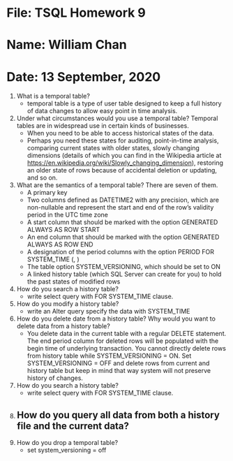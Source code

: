 # File: TSQL Homework 9
# Name: William Chan
# Date: 13 September, 2020

1. What is a temporal table?
	- temporal table is a type of user table designed to keep a full history of data changes to allow easy point in time analysis.
2. Under what circumstances would you use a temporal table? Temporal tables are in widespread use in
certain kinds of businesses.
	- When you need to be able to access historical states of the data. 
	- Perhaps you need these states for auditing, point-in-time analysis, comparing current states
with older states, slowly changing dimensions (details of which you can find in the Wikipedia article
at https://en.wikipedia.org/wiki/Slowly_changing_dimension), restoring an older state of rows because
of accidental deletion or updating, and so on. 
3. What are the semantics of a temporal table? There are seven of them.
	- A primary key
	- Two columns defined as DATETIME2 with any precision, which are non-nullable and represent the start and end of the row’s validity period in the UTC time zone
	- A start column that should be marked with the option GENERATED ALWAYS AS ROW START
	- An end column that should be marked with the option GENERATED ALWAYS AS ROW END
	- A designation of the period columns with the option PERIOD FOR SYSTEM_TIME (<startcol>, <endcol>)
	- The table option SYSTEM_VERSIONING, which should be set to ON
	- A linked history table (which SQL Server can create for you) to hold the past states of modified rows
4. How do you search a history table?
	- write select query with FOR SYSTEM_TIME clause.
5. How do you modify a history table?
	- write an Alter query specify the data with SYSTEM_TIME
6. How do you delete date from a history table? Why would you want to delete data from a history table?
	- You delete data in the current table with a regular DELETE statement. The end period column for deleted rows will be populated with the begin time of underlying transaction. You cannot directly delete rows from history table while SYSTEM_VERSIONING = ON. Set SYSTEM_VERSIONING = OFF and delete rows from current and history table but keep in mind that way system will not preserve history of changes. 
7. How do you search a history table?
	- write select query with FOR SYSTEM_TIME clause.
8. How do you query all data from both a history file and the current data?
	- 
9. How do you drop a temporal table?
	- set system_versioning = off